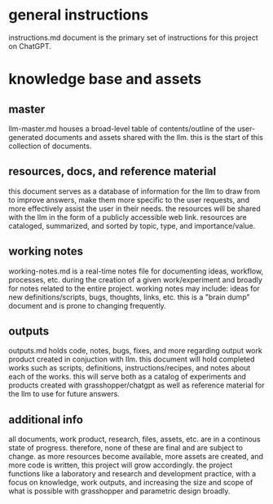 # general instructions

instructions.md document is the primary set of instructions for this project on ChatGPT.

# knowledge base and assets

## master

llm-master.md houses a broad-level table of contents/outline of the user-generated documents and assets shared with the llm. this is the start of this collection of documents.

## resources, docs, and reference material

this document serves as a database of information for the llm to draw from to improve answers, make them more specific to the user requests, and more effectively assist the user in their needs.
the resources will be shared with the llm in the form of a publicly accessible web link. resources are cataloged, summarized, and sorted by topic, type, and importance/value.

## working notes

working-notes.md is a real-time notes file for documenting ideas, workflow, processes, etc. during the creation of a given work/experiment and broadly for notes related to the entire project.
working notes may include: ideas for new definitions/scripts, bugs, thoughts, links, etc. this is a "brain dump" document and is prone to changing frequently.

## outputs

outputs.md holds code, notes, bugs, fixes, and more regarding output work product created in conjuction with llm.
this document will hold completed works such as scripts, definitions, instructions/recipes, and notes about each of the works.
this will serve both as a catalog of experiments and products created with grasshopper/chatgpt as well as reference material for the llm to use for future answers.

## additional info

all documents, work product, research, files, assets, etc. are in a continous state of progress. therefore, none of these are final and are subject to change. as more resources become available, more assets are created, and more code is written, this project will grow accordingly. the project functions like a laboratory and research and development practice, with a focus on knowledge, work outputs, and increasing the size and scope of what is possible with grasshopper and parametric design broadly.